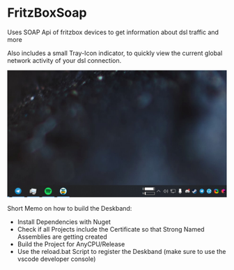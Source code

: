 # FritzBoxSoap
Uses SOAP Api of fritzbox devices to get information about dsl traffic and more

Also includes a small Tray-Icon indicator, to quickly view the current global network activity of your dsl connection.

![](https://raw.githubusercontent.com/F1ndus/FritzBoxSoap/master/dslauslastung.PNG)

Short Memo on how to build the Deskband:

* Install Dependencies with Nuget
* Check if all Projects include the Certificate so that Strong Named Assemblies are getting created
* Build the Project for AnyCPU/Release
* Use the reload.bat Script to register the Deskband (make sure to use the vscode developer console)
